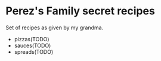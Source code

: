 # Perez's Family secret recipes

Set of recipes as given by my grandma.

- pizzas(TODO)
- sauces(TODO)
- spreads(TODO)

